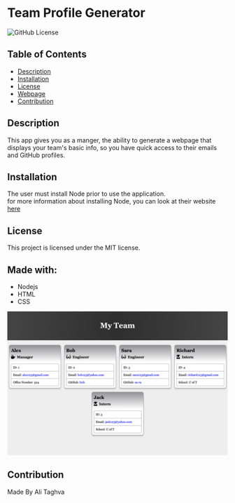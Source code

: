 # Team Profile Generator
![GitHub License](https://img.shields.io/badge/License-MIT-success)

## Table of Contents
* [Description](#description)
* [Installation](#installation)
* [License](#license)
* [Webpage](#made-with)
* [Contribution](#contribution)

## Description
This app gives you as a manger, the ability to generate a webpage that displays your team's basic info, so you have quick access to their emails and GitHub profiles.

## Installation
The user must install Node prior to use the application.<br />
for more information about installing Node, you can look at their website [here](https://nodejs.org/en/)

## License
This project is licensed under the MIT license.

## Made with:
- Nodejs
- HTML
- CSS

[<img src="./src/images/my-team.png" width='600' alt="application interface" />](<img src="./src/images/my-team.png" alt="application interface" />)

## Contribution
Made By Ali Taghva
